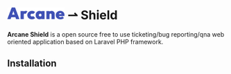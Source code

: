# [<img src="https://raw.githubusercontent.com/arcanehub/arcanehub/24b2737ca7acbccb6e314ae02cb95b99ba9c667f/images/logo_colored.svg" height="28" />](https://github.com/arcanehub/arcanehub) ⇀ Shield
**Arcane Shield** is a open source free to use ticketing/bug reporting/qna web oriented application based on Laravel PHP framework.

## Installation

